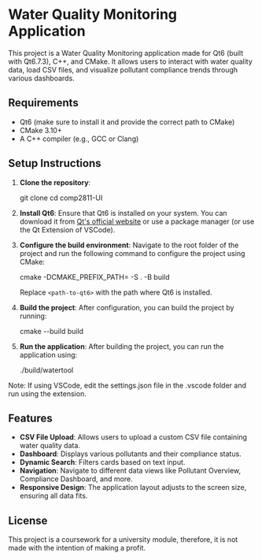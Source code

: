 
# Water Quality Monitoring Application

This project is a Water Quality Monitoring application made for Qt6 (built with Qt6.7.3), C++, and CMake. It allows users to interact with water quality data, load CSV files, and visualize pollutant compliance trends through various dashboards.

## Requirements

- Qt6 (make sure to install it and provide the correct path to CMake)
- CMake 3.10+ 
- A C++ compiler (e.g., GCC or Clang)

## Setup Instructions

1. **Clone the repository**:

   git clone <repository-url>
   cd comp2811-UI

2. **Install Qt6**:
   Ensure that Qt6 is installed on your system. You can download it from [Qt's official website](https://www.qt.io/download) or use a package manager (or use the Qt Extension of VSCode).

3. **Configure the build environment**:
   Navigate to the root folder of the project and run the following command to configure the project using CMake:

   cmake -DCMAKE_PREFIX_PATH=<path-to-qt6> -S . -B build

   Replace `<path-to-qt6>` with the path where Qt6 is installed.

4. **Build the project**:
   After configuration, you can build the project by running:

   cmake --build build

5. **Run the application**:
   After building the project, you can run the application using:

   ./build/watertool

Note: If using VSCode, edit the settings.json file in the .vscode folder and run using the extension.

## Features

- **CSV File Upload**: Allows users to upload a custom CSV file containing water quality data.
- **Dashboard**: Displays various pollutants and their compliance status.
- **Dynamic Search**: Filters cards based on text input.
- **Navigation**: Navigate to different data views like Pollutant Overview, Compliance Dashboard, and more.
- **Responsive Design**: The application layout adjusts to the screen size, ensuring all data fits.

## License

This project is a coursework for a university module, therefore, it is not made with the intention of making a profit.
